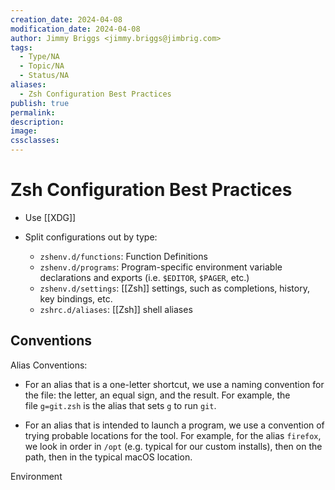 ```yaml
---
creation_date: 2024-04-08
modification_date: 2024-04-08
author: Jimmy Briggs <jimmy.briggs@jimbrig.com>
tags:
  - Type/NA
  - Topic/NA
  - Status/NA
aliases:
  - Zsh Configuration Best Practices
publish: true
permalink:
description:
image:
cssclasses:
---
```


# Zsh Configuration Best Practices

- Use [[XDG]] 

- Split configurations out by type:
  - `zshenv.d/functions`: Function Definitions
  - `zshenv.d/programs`: Program-specific environment variable declarations and exports (i.e. `$EDITOR`, `$PAGER`, etc.)
  - `zshenv.d/settings`: [[Zsh]] settings, such as completions, history, key bindings, etc.
  - `zshrc.d/aliases`: [[Zsh]] shell aliases

## Conventions

Alias Conventions:

- For an alias that is a one-letter shortcut, we use a naming convention for the file: the letter, an equal sign, and the result. For example, the file `g=git.zsh` is the alias that sets `g` to run `git`.

- For an alias that is intended to launch a program, we use a convention of trying probable locations for the tool. For example, for the alias `firefox`, we look in order in `/opt` (e.g. typical for our custom installs), then on the path, then in the typical macOS location.

Environment 
